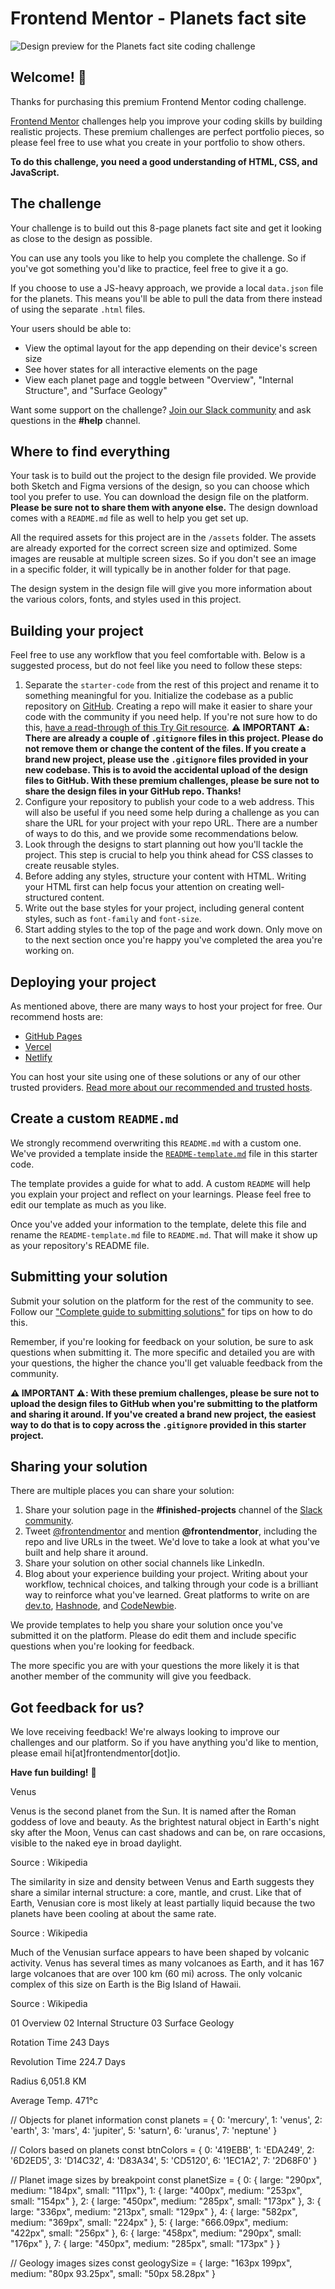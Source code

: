 # Frontend Mentor - Planets fact site

![Design preview for the Planets fact site coding challenge](./preview.jpg)

## Welcome! 👋

Thanks for purchasing this premium Frontend Mentor coding challenge.

[Frontend Mentor](https://www.frontendmentor.io) challenges help you improve your coding skills by building realistic projects. These premium challenges are perfect portfolio pieces, so please feel free to use what you create in your portfolio to show others.

**To do this challenge, you need a good understanding of HTML, CSS, and JavaScript.**

## The challenge

Your challenge is to build out this 8-page planets fact site and get it looking as close to the design as possible.

You can use any tools you like to help you complete the challenge. So if you've got something you'd like to practice, feel free to give it a go.

If you choose to use a JS-heavy approach, we provide a local `data.json` file for the planets. This means you'll be able to pull the data from there instead of using the separate `.html` files.

Your users should be able to:

- View the optimal layout for the app depending on their device's screen size
- See hover states for all interactive elements on the page
- View each planet page and toggle between "Overview", "Internal Structure", and "Surface Geology"

Want some support on the challenge? [Join our Slack community](https://www.frontendmentor.io/slack) and ask questions in the **#help** channel.

## Where to find everything

Your task is to build out the project to the design file provided. We provide both Sketch and Figma versions of the design, so you can choose which tool you prefer to use. You can download the design file on the platform. **Please be sure not to share them with anyone else.** The design download comes with a `README.md` file as well to help you get set up.

All the required assets for this project are in the `/assets` folder. The assets are already exported for the correct screen size and optimized. Some images are reusable at multiple screen sizes. So if you don't see an image in a specific folder, it will typically be in another folder for that page.

The design system in the design file will give you more information about the various colors, fonts, and styles used in this project.

## Building your project

Feel free to use any workflow that you feel comfortable with. Below is a suggested process, but do not feel like you need to follow these steps:

1. Separate the `starter-code` from the rest of this project and rename it to something meaningful for you. Initialize the codebase as a public repository on [GitHub](https://github.com/). Creating a repo will make it easier to share your code with the community if you need help. If you're not sure how to do this, [have a read-through of this Try Git resource](https://try.github.io/). **⚠️ IMPORTANT ⚠️: There are already a couple of `.gitignore` files in this project. Please do not remove them or change the content of the files. If you create a brand new project, please use the `.gitignore` files provided in your new codebase. This is to avoid the accidental upload of the design files to GitHub. With these premium challenges, please be sure not to share the design files in your GitHub repo. Thanks!**
2. Configure your repository to publish your code to a web address. This will also be useful if you need some help during a challenge as you can share the URL for your project with your repo URL. There are a number of ways to do this, and we provide some recommendations below.
3. Look through the designs to start planning out how you'll tackle the project. This step is crucial to help you think ahead for CSS classes to create reusable styles.
4. Before adding any styles, structure your content with HTML. Writing your HTML first can help focus your attention on creating well-structured content.
5. Write out the base styles for your project, including general content styles, such as `font-family` and `font-size`.
6. Start adding styles to the top of the page and work down. Only move on to the next section once you're happy you've completed the area you're working on.

## Deploying your project

As mentioned above, there are many ways to host your project for free. Our recommend hosts are:

- [GitHub Pages](https://pages.github.com/)
- [Vercel](https://vercel.com/)
- [Netlify](https://www.netlify.com/)

You can host your site using one of these solutions or any of our other trusted providers. [Read more about our recommended and trusted hosts](https://medium.com/frontend-mentor/frontend-mentor-trusted-hosting-providers-bf000dfebe).

## Create a custom `README.md`

We strongly recommend overwriting this `README.md` with a custom one. We've provided a template inside the [`README-template.md`](./README-template.md) file in this starter code.

The template provides a guide for what to add. A custom `README` will help you explain your project and reflect on your learnings. Please feel free to edit our template as much as you like.

Once you've added your information to the template, delete this file and rename the `README-template.md` file to `README.md`. That will make it show up as your repository's README file.

## Submitting your solution

Submit your solution on the platform for the rest of the community to see. Follow our ["Complete guide to submitting solutions"](https://medium.com/frontend-mentor/a-complete-guide-to-submitting-solutions-on-frontend-mentor-ac6384162248) for tips on how to do this.

Remember, if you're looking for feedback on your solution, be sure to ask questions when submitting it. The more specific and detailed you are with your questions, the higher the chance you'll get valuable feedback from the community.

**⚠️ IMPORTANT ⚠️: With these premium challenges, please be sure not to upload the design files to GitHub when you're submitting to the platform and sharing it around. If you've created a brand new project, the easiest way to do that is to copy across the `.gitignore` provided in this starter project.**

## Sharing your solution

There are multiple places you can share your solution:

1. Share your solution page in the **#finished-projects** channel of the [Slack community](https://www.frontendmentor.io/slack).
2. Tweet [@frontendmentor](https://twitter.com/frontendmentor) and mention **@frontendmentor**, including the repo and live URLs in the tweet. We'd love to take a look at what you've built and help share it around.
3. Share your solution on other social channels like LinkedIn.
4. Blog about your experience building your project. Writing about your workflow, technical choices, and talking through your code is a brilliant way to reinforce what you've learned. Great platforms to write on are [dev.to](https://dev.to/), [Hashnode](https://hashnode.com/), and [CodeNewbie](https://community.codenewbie.org/).

We provide templates to help you share your solution once you've submitted it on the platform. Please do edit them and include specific questions when you're looking for feedback.

The more specific you are with your questions the more likely it is that another member of the community will give you feedback.

## Got feedback for us?

We love receiving feedback! We're always looking to improve our challenges and our platform. So if you have anything you'd like to mention, please email hi[at]frontendmentor[dot]io.

**Have fun building!** 🚀

<!-- Internal Structure Content Start

  Mercury appears to have a solid silicate crust and mantle overlying a
  solid, iron sulfide outer core layer, a deeper liquid core layer, and
  a solid inner core. The planet's density is the second highest in the
  Solar System at 5.427 g/cm3 , only slightly less than Earth's density.-->

 <!--Source : Wikipedia  URL: https://en.wikipedia.org/wiki/Mercury_(planet)#Internal_structure -->

  <!-- Internal Structure Content End -->

  <!-- Surface Geology Content Start 

  Mercury's surface is similar in appearance to that of the Moon, showing 
  extensive mare-like plains and heavy cratering, indicating that it has 
  been geologically inactive for billions of years. It is more heterogeneous 
  than either Mars's or the Moon’s.-->

 <!-- Source : Wikipedia  URL: https://en.wikipedia.org/wiki/Mercury_(planet)#Surface_geology -->

  <!-- Surface Geology Content End -->

Venus

  <!-- Overview Content Start -->

Venus is the second planet from the Sun. It is named after the
Roman goddess of love and beauty. As the brightest natural object
in Earth's night sky after the Moon, Venus can cast shadows and
can be, on rare occasions, visible to the naked eye in broad daylight.

Source : Wikipedia <!-- URL: https://en.wikipedia.org/wiki/Venus -->

  <!-- Overview Content End -->

  <!-- Internal Structure Content Start -->

The similarity in size and density between Venus and Earth suggests
they share a similar internal structure: a core, mantle, and crust.
Like that of Earth, Venusian core is most likely at least partially
liquid because the two planets have been cooling at about the same rate.

Source : Wikipedia <!-- URL: https://en.wikipedia.org/wiki/Venus#Internal_structure -->

  <!-- Internal Structure Content End -->

  <!-- Surface Geology Content Start -->

Much of the Venusian surface appears to have been shaped by volcanic activity.
Venus has several times as many volcanoes as Earth, and it has 167 large
volcanoes that are over 100 km (60 mi) across. The only volcanic complex
of this size on Earth is the Big Island of Hawaii.

Source : Wikipedia <!-- URL: https://en.wikipedia.org/wiki/Venus#Surface_geology -->

  <!-- Surface Geology Content End -->

01 Overview
02 Internal Structure
03 Surface Geology

Rotation Time
243 Days

Revolution Time
224.7 Days

Radius
6,051.8 KM

Average Temp.
471°c


// Objects for planet information
const planets = {
    0: 'mercury',
    1: 'venus',
    2: 'earth',
    3: 'mars',
    4: 'jupiter',
    5: 'saturn',
    6: 'uranus',
    7: 'neptune'
}

// Colors based on planets
const btnColors = {
    0: '419EBB',
    1: 'EDA249',
    2: '6D2ED5',
    3: 'D14C32',
    4: 'D83A34',
    5: 'CD5120',
    6: '1EC1A2',
    7: '2D68F0'
}

// Planet image sizes by breakpoint
const planetSize = {
    0: { large: "290px", medium: "184px", small: "111px"},
    1: { large: "400px", medium: "253px", small: "154px" },
    2: { large: "450px", medium: "285px", small: "173px" },
    3: { large: "336px", medium: "213px", small: "129px" },
    4: { large: "582px", medium: "369px", small: "224px" },
    5: { large: "666.09px", medium: "422px", small: "256px" },
    6: { large: "458px", medium: "290px", small: "176px" },
    7: { large: "450px", medium: "285px", small: "173px" }
}

// Geology images sizes
const geologySize = {
    large: "163px 199px",
    medium: "80px 93.25px",
    small: "50px 58.28px"
}